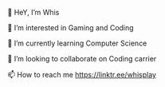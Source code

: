 🦆 HeY, I’m Whis

👀 I’m interested in Gaming and Coding

🌱 I’m currently learning Computer Science

💞️ I’m looking to collaborate on Coding carrier

📫 How to reach me https://linktr.ee/whisplay
